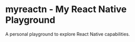 # myreactn - My React Native Playground

A personal playground to explore React Native capabilities.
